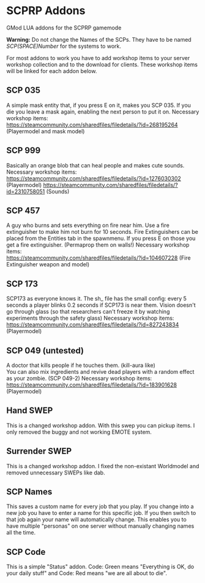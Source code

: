 # SCPRP Addons
GMod LUA addons for the SCPRP gamemode

**Warning:** Do not change the Names of the SCPs. They have to be named _SCP(SPACE)Number_ for the systems to work.  

For most addons to work you have to add workshop items to your server workshop collection and to the download for clients. These workshop items will be linked for each addon below.  

## SCP 035
A simple mask entity that, if you press E on it, makes you SCP 035. If you die you leave a mask again, enabling the next person to put it on.
Necessary workshop items:  
https://steamcommunity.com/sharedfiles/filedetails/?id=268195264 (Playermodel and mask model)

## SCP 999
Basically an orange blob that can heal people and makes cute sounds.
Necessary workshop items:  
https://steamcommunity.com/sharedfiles/filedetails/?id=1276030302 (Playermodel)
https://steamcommunity.com/sharedfiles/filedetails/?id=2310758051 (Sounds)

## SCP 457
A guy who burns and sets everything on fire near him. Use a fire extinguisher to make him not burn for 10 seconds. Fire Extinguishers can be placed from the Entities tab in the spawnmenu. If you press E on those you get a fire extinguisher. (Permaprop them on walls!)
Necessary workshop items:  
https://steamcommunity.com/sharedfiles/filedetails/?id=104607228 (Fire Extinguisher weapon and model)

## SCP 173
SCP173 as everyone knows it. The sh_ file has the small config: every 5 seconds a player blinks 0.2 seconds if SCP173 is near them. Vision doesn't go through glass (so that researchers can't freeze it by watching experiments through the safety glass)
Necessary workshop items:  
https://steamcommunity.com/sharedfiles/filedetails/?id=827243834 (Playermodel)


## SCP 049 (untested)
A doctor that kills people if he touches them. (kill-aura like)  
You can also mix ingredients and revive dead players with a random effect as your zombie. (SCP 049-2)
Necessary workshop items:
https://steamcommunity.com/sharedfiles/filedetails/?id=183901628 (Playermodel)

## Hand SWEP
This is a changed workshop addon. With this swep you can pickup items. I only removed the buggy and not working EMOTE system.  

## Surrender SWEP
This is a changed workshop addon. I fixed the non-existant Worldmodel and removed unnecessary SWEPs like dab.  

## SCP Names
This saves a custom name for every job that you play. If you change into a new job you have to enter a name for this specific job. If you then switch to that job again your name will automatically change. This enables you to have multiple "personas" on one server without manually changing names all the time.  

## SCP Code
This is a simple "Status" addon. Code: Green means "Everything is OK, do your daily stuff" and Code: Red means "we are all about to die".  
  
